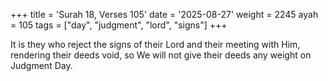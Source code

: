 +++
title = 'Surah 18, Verses 105'
date = '2025-08-27'
weight = 2245
ayah = 105
tags = ["day", "judgment", "lord", "signs"]
+++

It is they who reject the signs of their Lord and their meeting with Him, rendering their deeds void, so We will not give their deeds any weight on Judgment Day.